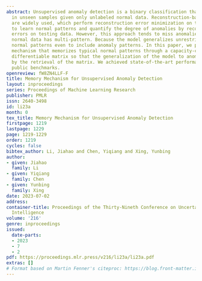 ```yaml
---
abstract: Unsupervised anomaly detection is a binary classification that detects anomalies
  in unseen samples given only unlabeled normal data. Reconstruction-based approaches
  are widely used, which perform reconstruction error minimization on training data
  to learn normal patterns and quantify the degree of anomalies by reconstruction
  errors on testing data. However, this approach tends to miss anomalies when the
  normal data has multi-pattern. Because the model generalizes unrestrictedly beyond
  normal patterns even to include anomaly patterns. In this paper, we proposed a memory
  mechanism that memorizes typical normal patterns through a capacity-controlled external
  differentiable matrix so that the generalization of the model to anomalies is limited
  by the retrieval of the matrix. We achieved state-of-the-art performance on several
  public benchmarks.
openreview: fW8ZN4LLF-F
title: Memory Mechanism for Unsupervised Anomaly Detection
layout: inproceedings
series: Proceedings of Machine Learning Research
publisher: PMLR
issn: 2640-3498
id: li23a
month: 0
tex_title: Memory Mechanism for Unsupervised Anomaly Detection
firstpage: 1219
lastpage: 1229
page: 1219-1229
order: 1219
cycles: false
bibtex_author: Li, Jiahao and Chen, Yiqiang and Xing, Yunbing
author:
- given: Jiahao
  family: Li
- given: Yiqiang
  family: Chen
- given: Yunbing
  family: Xing
date: 2023-07-02
address:
container-title: Proceedings of the Thirty-Nineth Conference on Uncertainty in Artificial
  Intelligence
volume: '216'
genre: inproceedings
issued:
  date-parts:
  - 2023
  - 7
  - 2
pdf: https://proceedings.mlr.press/v216/li23a/li23a.pdf
extras: []
# Format based on Martin Fenner's citeproc: https://blog.front-matter.io/posts/citeproc-yaml-for-bibliographies/
---
```

